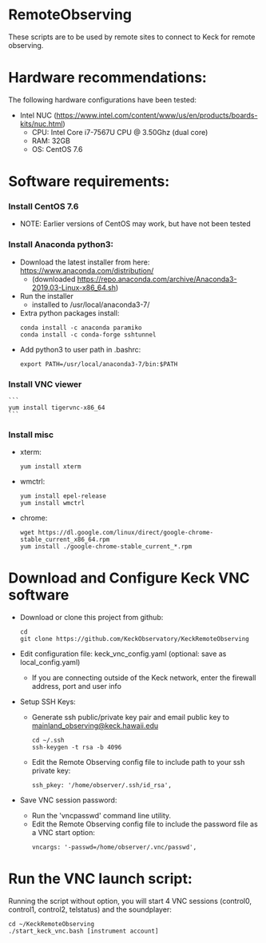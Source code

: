 # RemoteObserving

These scripts are to be used by remote sites to connect to Keck for remote observing.


# Hardware recommendations:

The following hardware configurations have been tested:

- Intel NUC (https://www.intel.com/content/www/us/en/products/boards-kits/nuc.html)
    - CPU: Intel Core i7-7567U CPU @ 3.50Ghz (dual core)
    - RAM: 32GB
    - OS: CentOS 7.6


# Software requirements:

### Install CentOS 7.6
- NOTE: Earlier versions of CentOS may work, but have not been tested

### Install Anaconda python3:
- Download the latest installer from here: https://www.anaconda.com/distribution/
    - (downloaded https://repo.anaconda.com/archive/Anaconda3-2019.03-Linux-x86_64.sh)
- Run the installer
    - installed to /usr/local/anaconda3-7/
- Extra python packages install:
    ```
    conda install -c anaconda paramiko 
    conda install -c conda-forge sshtunnel
    ```
- Add python3 to user path in .bashrc:
    ```
    export PATH=/usr/local/anaconda3-7/bin:$PATH
    ```

### Install VNC viewer
    ```
    yum install tigervnc-x86_64
    ```

### Install misc 
- xterm: 
    ```
    yum install xterm
    ```
- wmctrl:
    ```
    yum install epel-release 
    yum install wmctrl
    ```
- chrome: 
    ```
    wget https://dl.google.com/linux/direct/google-chrome-stable_current_x86_64.rpm
    yum install ./google-chrome-stable_current_*.rpm
    ```

# Download and Configure Keck VNC software
- Download or clone this project from github: 
    ```
    cd
    git clone https://github.com/KeckObservatory/KeckRemoteObserving
    ```
- Edit configuration file: keck_vnc_config.yaml (optional: save as local_config.yaml)
    - If you are connecting outside of the Keck network, enter the firewall address, port and user info
    
- Setup SSH Keys:
    - Generate ssh public/private key pair and email public key to mainland_observing@keck.hawaii.edu
        ```
        cd ~/.ssh
        ssh-keygen -t rsa -b 4096
        ```
    - Edit the Remote Observing config file to include path to your ssh private key:
        ```
        ssh_pkey: '/home/observer/.ssh/id_rsa',
        ```
- Save VNC session password:
    - Run the 'vncpasswd' command line utility.
    - Edit the Remote Observing config file to include the password file as a VNC start option:
        ```
        vncargs: '-passwd=/home/observer/.vnc/passwd',
        ```
        
        
# Run the VNC launch script:
Running the script without option, you will start 4 VNC sessions (control0, control1, control2, telstatus) and the soundplayer:
```
cd ~/KeckRemoteObserving
./start_keck_vnc.bash [instrument account]
```
